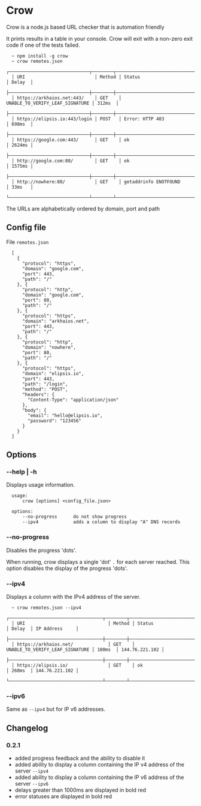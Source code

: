 
# Crow

Crow is a node.js based URL checker that is automation friendly

It prints results in a table in your console.
Crow will exit with a non-zero exit code if one of the tests failed.

```
  ~ npm install -g crow
  ~ crow remotes.json
  ┌──────────────────────────────┬────────┬─────────────────────────────────┬────────┐
  │ URI                          │ Method │ Status                          │ Delay  │
  ├──────────────────────────────┼────────┼─────────────────────────────────┼────────┤
  │ https://arkhaios.net:443/    │ GET    │ UNABLE_TO_VERIFY_LEAF_SIGNATURE │ 312ms  │
  ├──────────────────────────────┼────────┼─────────────────────────────────┼────────┤
  │ https://elipsis.io:443/login │ POST   │ Error: HTTP 403                 │ 698ms  │
  ├──────────────────────────────┼────────┼─────────────────────────────────┼────────┤
  │ https://google.com:443/      │ GET    │ ok                              │ 2624ms │
  ├──────────────────────────────┼────────┼─────────────────────────────────┼────────┤
  │ http://google.com:80/        │ GET    │ ok                              │ 1575ms │
  ├──────────────────────────────┼────────┼─────────────────────────────────┼────────┤
  │ http://nowhere:80/           │ GET    │ getaddrinfo ENOTFOUND           │ 33ms   │
  └──────────────────────────────┴────────┴─────────────────────────────────┴────────┘
```

The URLs are alphabetically ordered by domain, port and path

## Config file

File ```remotes.json```


```
  [
    {
      "protocol": "https",
      "domain": "google.com",
      "port": 443,
      "path": "/"
    }, {
      "protocol": "http",
      "domain": "google.com",
      "port": 80,
      "path": "/"
    }, {
      "protocol": "https",
      "domain": "arkhaios.net",
      "port": 443,
      "path": "/"
    }, {
      "protocol": "http",
      "domain": "nowhere",
      "port": 80,
      "path": "/"
    }, {
      "protocol": "https",
      "domain": "elipsis.io",
      "port": 443,
      "path": "/login",
      "method": "POST",
      "headers": {
        "Content-Type": "application/json"
      },
      "body": {
        "email": "hello@elipsis.io",
        "password": "123456"
      }
    }
  ]
```

## Options

### --help | -h

Displays usage information.

```
  usage:
      crow [options] <config_file.json>

  options:
      --no-progress      do not show progress
      --ipv4             adds a column to display "A" DNS records
```

### --no-progress

Disables the progress 'dots'.

When running, crow displays a single 'dot' ```.``` for each server reached. This option
disables the display of the progress 'dots'.

### --ipv4

Displays a column with the IPv4 address of the server.

```
  ~ crow remotes.json --ipv4
  ┌───────────────────────────────────┬────────┬─────────────────────────────────┬────────┬────────────────┐
  │ URI                               │ Method │ Status                          │ Delay  │ IP Address     │
  ├───────────────────────────────────┼────────┼─────────────────────────────────┼────────┼────────────────┤
  │ https://arkhaios.net/             │ GET    │ UNABLE_TO_VERIFY_LEAF_SIGNATURE │ 180ms  │ 144.76.221.102 │
  ├───────────────────────────────────┼────────┼─────────────────────────────────┼────────┼────────────────┤
  │ https://elipsis.io/               │ GET    │ ok                              │ 268ms  │ 144.76.221.102 │
  └───────────────────────────────────┴────────┴─────────────────────────────────┴────────┴────────────────┘
```

### --ipv6

Same as ```--ipv4``` but for IP v6 addresses.

## Changelog

### 0.2.1

- added progress feedback and the ability to disable it
- added ability to display a column containing the IP v4 address of the server ```--ipv4```
- added ability to display a column containing the IP v6 address of the server ```--ipv6```
- delays greater than 1000ms are displayed in bold red
- error statuses are displayed in bold red

